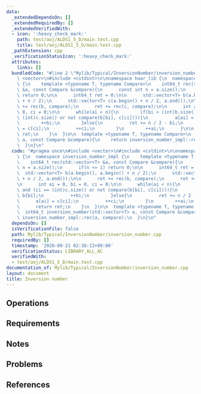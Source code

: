 ```yaml
---
data:
  _extendedDependsOn: []
  _extendedRequiredBy: []
  _extendedVerifiedWith:
  - icon: ':heavy_check_mark:'
    path: test/aoj/ALDS1_5_D/main.test.cpp
    title: test/aoj/ALDS1_5_D/main.test.cpp
  _pathExtension: cpp
  _verificationStatusIcon: ':heavy_check_mark:'
  attributes:
    links: []
  bundledCode: "#line 2 \"Mylib/Typical/InversionNumber/inversion_number.cpp\"\n#include\
    \ <vector>\n#include <cstdint>\n\nnamespace haar_lib {\n  namespace inversion_number_impl\
    \ {\n    template <typename T, typename Compare>\n    int64_t rec(std::vector<T>\
    \ &a, const Compare &compare){\n      const int n = a.size();\n      if(n <= 1)\
    \ return 0;\n\n      int64_t ret = 0;\n\n      std::vector<T> b(a.begin(), a.begin()\
    \ + n / 2);\n      std::vector<T> c(a.begin() + n / 2, a.end());\n\n      ret\
    \ += rec(b, compare);\n      ret += rec(c, compare);\n\n      int ai = 0, bi =\
    \ 0, ci = 0;\n\n      while(ai < n){\n        if(bi < (int)b.size() and (ci ==\
    \ (int)c.size() or not compare(b[bi], c[ci]))){\n          a[ai] = b[bi];\n  \
    \        ++bi;\n        }else{\n          ret += n / 2 - bi;\n          a[ai]\
    \ = c[ci];\n          ++ci;\n        }\n        ++ai;\n      }\n\n      return\
    \ ret;\n    }\n  }\n\n  template <typename T, typename Compare>\n  int64_t inversion_number(std::vector<T>\
    \ a, const Compare &compare){\n    return inversion_number_impl::rec(a, compare);\n\
    \  }\n}\n"
  code: "#pragma once\n#include <vector>\n#include <cstdint>\n\nnamespace haar_lib\
    \ {\n  namespace inversion_number_impl {\n    template <typename T, typename Compare>\n\
    \    int64_t rec(std::vector<T> &a, const Compare &compare){\n      const int\
    \ n = a.size();\n      if(n <= 1) return 0;\n\n      int64_t ret = 0;\n\n    \
    \  std::vector<T> b(a.begin(), a.begin() + n / 2);\n      std::vector<T> c(a.begin()\
    \ + n / 2, a.end());\n\n      ret += rec(b, compare);\n      ret += rec(c, compare);\n\
    \n      int ai = 0, bi = 0, ci = 0;\n\n      while(ai < n){\n        if(bi < (int)b.size()\
    \ and (ci == (int)c.size() or not compare(b[bi], c[ci]))){\n          a[ai] =\
    \ b[bi];\n          ++bi;\n        }else{\n          ret += n / 2 - bi;\n    \
    \      a[ai] = c[ci];\n          ++ci;\n        }\n        ++ai;\n      }\n\n\
    \      return ret;\n    }\n  }\n\n  template <typename T, typename Compare>\n\
    \  int64_t inversion_number(std::vector<T> a, const Compare &compare){\n    return\
    \ inversion_number_impl::rec(a, compare);\n  }\n}\n"
  dependsOn: []
  isVerificationFile: false
  path: Mylib/Typical/InversionNumber/inversion_number.cpp
  requiredBy: []
  timestamp: '2020-09-21 02:36:12+09:00'
  verificationStatus: LIBRARY_ALL_AC
  verifiedWith:
  - test/aoj/ALDS1_5_D/main.test.cpp
documentation_of: Mylib/Typical/InversionNumber/inversion_number.cpp
layout: document
title: Inversion number
---
```


## Operations

## Requirements

## Notes

## Problems

## References
